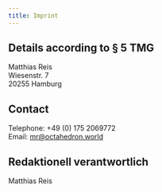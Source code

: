 ```yaml
---
title: Imprint
---
```


## Details according to § 5 TMG

Matthias Reis  
Wiesenstr. 7  
20255 Hamburg

## Contact

Telephone: +49 (0) 175 2069772  
Email: [mr@octahedron.world](mailto:mr@octahedron.world)

## Redaktionell verantwortlich

Matthias Reis
